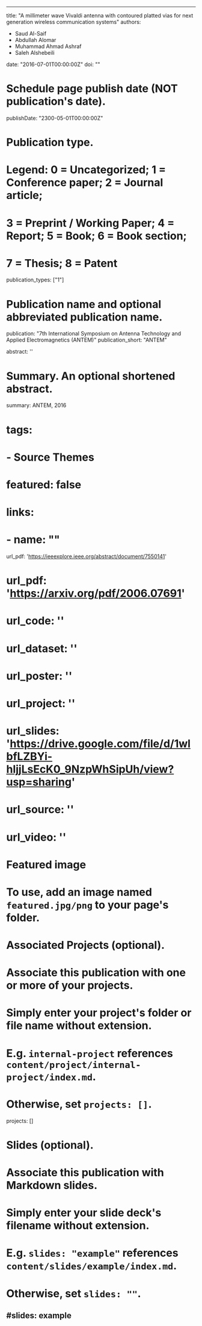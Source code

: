 
---
title: "A millimeter wave Vivaldi antenna with contoured platted vias for next generation wireless communication systems"
authors:
- Saud Al-Saif
- Abdullah Alomar
- Muhammad Ahmad Ashraf
- Saleh Alshebeili

date: "2016-07-01T00:00:00Z"
doi: ""

# Schedule page publish date (NOT publication's date).
publishDate: "2300-05-01T00:00:00Z"

# Publication type.
# Legend: 0 = Uncategorized; 1 = Conference paper; 2 = Journal article;
# 3 = Preprint / Working Paper; 4 = Report; 5 = Book; 6 = Book section;
# 7 = Thesis; 8 = Patent
publication_types: ["1"]

# Publication name and optional abbreviated publication name.
publication: "7th International Symposium on Antenna Technology and Applied Electromagnetics (ANTEM)"
publication_short: "ANTEM"

abstract: ''

# Summary. An optional shortened abstract.
summary: ANTEM, 2016
# tags:
# - Source Themes
# featured: false

# links:
# - name: ""
url_pdf: 'https://ieeexplore.ieee.org/abstract/document/7550141'
# url_pdf: 'https://arxiv.org/pdf/2006.07691'
# url_code: ''
# url_dataset: ''
# url_poster: ''
# url_project: ''
# url_slides: 'https://drive.google.com/file/d/1wlbfLZBYi-hljjLsEcK0_9NzpWhSipUh/view?usp=sharing'
# url_source: ''
# url_video: ''

# Featured image
# To use, add an image named `featured.jpg/png` to your page's folder. 

# Associated Projects (optional).
#   Associate this publication with one or more of your projects.
#   Simply enter your project's folder or file name without extension.
#   E.g. `internal-project` references `content/project/internal-project/index.md`.
#   Otherwise, set `projects: []`.
projects: []

# Slides (optional).
#   Associate this publication with Markdown slides.
#   Simply enter your slide deck's filename without extension.
#   E.g. `slides: "example"` references `content/slides/example/index.md`.
#   Otherwise, set `slides: ""`.
#slides: example
---


